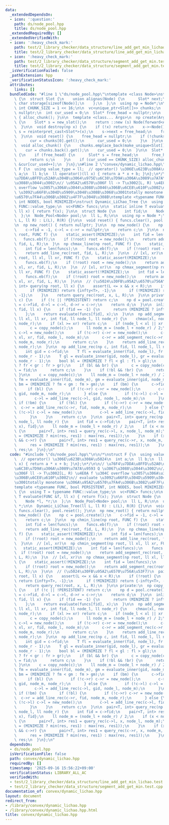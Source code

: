 ```yaml
---
data:
  _extendedDependsOn:
  - icon: ':question:'
    path: ds/node_pool.hpp
    title: ds/node_pool.hpp
  _extendedRequiredBy: []
  _extendedVerifiedWith:
  - icon: ':heavy_check_mark:'
    path: test/2_library_checker/data_structure/line_add_get_min_lichao.test.cpp
    title: test/2_library_checker/data_structure/line_add_get_min_lichao.test.cpp
  - icon: ':heavy_check_mark:'
    path: test/2_library_checker/data_structure/segment_add_get_min.test.cpp
    title: test/2_library_checker/data_structure/segment_add_get_min.test.cpp
  _isVerificationFailed: false
  _pathExtension: hpp
  _verificationStatusIcon: ':heavy_check_mark:'
  attributes:
    links: []
  bundledCode: "#line 1 \"ds/node_pool.hpp\"\ntemplate <class Node>\nstruct Node_Pool\
    \ {\n  struct Slot {\n    union alignas(Node) {\n      Slot* next;\n      unsigned\
    \ char storage[sizeof(Node)];\n    };\n  };\n  using np = Node*;\n\n  static constexpr\
    \ int CHUNK_SIZE = 1 << 16;\n\n  vc<unique_ptr<Slot[]>> chunks;\n  Slot* cur =\
    \ nullptr;\n  int cur_used = 0;\n  Slot* free_head = nullptr;\n\n  Node_Pool()\
    \ { alloc_chunk(); }\n\n  template <class... Args>\n  np create(Args&&... args)\
    \ {\n    Slot* s = new_slot();\n    return ::new (s) Node(forward<Args>(args)...);\n\
    \  }\n\n  void destroy(np x) {\n    if (!x) return;\n    x->~Node();\n    auto\
    \ s = reinterpret_cast<Slot*>(x);\n    s->next = free_head;\n    free_head = s;\n\
    \  }\n\n  void reset() {\n    free_head = nullptr;\n    if (!chunks.empty()) {\n\
    \      cur = chunks[0].get();\n      cur_used = 0;\n    }\n  }\n\n private:\n\
    \  void alloc_chunk() {\n    chunks.emplace_back(make_unique<Slot[]>(CHUNK_SIZE));\n\
    \    cur = chunks.back().get();\n    cur_used = 0;\n  }\n\n  Slot* new_slot()\
    \ {\n    if (free_head) {\n      Slot* s = free_head;\n      free_head = free_head->next;\n\
    \      return s;\n    }\n    if (cur_used == CHUNK_SIZE) alloc_chunk();\n    return\
    \ &cur[cur_used++];\n  }\n};\n#line 2 \"convex/dynamic_lichao.hpp\"\n\n/*\nstruct\
    \ F {\n  using value_type = ll;  // operator() \u306E\u623B\u308A\u5024\n  int\
    \ a;\n  ll b;\n  ll operator()(ll x) { return a * x + b; }\n};\n*/\n\n// \u76F4\
    \u7DDA\u8FFD\u52A0\u304B\u3064\u975E\u6C38\u7D9A\u306A\u3089\u7A7A\u9593 Q \u3067\
    \u3088\u3044\u3002\n// \u95A2\u6570\u306F ll -> T\u3002[L, R) \u4E0A f \u304C\
    \ overflow \u3057\u306A\u3044\u3088\u3046\u306B\u6CE8\u610F\u3002\n// evaluate\
    \ \u3092\u66F8\u304D\u5909\u3048\u308B\u3068\u3001totally monotone \u306A\u95A2\
    \u6570\u7FA4\u306B\u3082\u4F7F\u3048\u308B\ntemplate <typename FUNC, bool PERSISTENT,\
    \ int NODES, bool MINIMIZE>\nstruct Dynamic_LiChao_Tree {\n  using T = typename\
    \ FUNC::value_type;\n  vc<FUNC> funcs;\n\n  static inline T evaluate(FUNC &f,\
    \ ll x) { return f(x); }\n\n  struct Node {\n    int fid;\n    Node *l, *r;\n\
    \  };\n  Node_Pool<Node> pool;\n  ll L, R;\n\n  using np = Node *;\n\n  Dynamic_LiChao_Tree(ll\
    \ L, ll R) : L(L), R(R) {}\n\n  void reset() { funcs.clear(), pool.reset(); }\n\
    \n  np new_root() { return nullptr; }\n\n  np new_node() {\n    np c = pool.create();\n\
    \    c->fid = -1, c->l = c->r = nullptr;\n    return c;\n  }\n\n  np chmin_line(np\
    \ root, FUNC f) {\n    static_assert(MINIMIZE);\n    int fid = len(funcs);\n \
    \   funcs.eb(f);\n    if (!root) root = new_node();\n    return add_line_rec(root,\
    \ fid, L, R);\n  }\n  np chmax_line(np root, FUNC f) {\n    static_assert(!MINIMIZE);\n\
    \    int fid = len(funcs);\n    funcs.eb(f);\n    if (!root) root = new_node();\n\
    \    return add_line_rec(root, fid, L, R);\n  }\n\n  // [xl, xr)\n  np chmin_segment(np\
    \ root, ll xl, ll xr, FUNC f) {\n    static_assert(MINIMIZE);\n    int fid = len(funcs);\n\
    \    funcs.eb(f);\n    if (!root) root = new_node();\n    return add_segment_rec(root,\
    \ xl, xr, fid, L, R);\n  }\n  // [xl, xr)\n  np chmax_segment(np root, ll xl,\
    \ ll xr, FUNC f) {\n    static_assert(!MINIMIZE);\n    int fid = len(funcs);\n\
    \    funcs.eb(f);\n    if (!root) root = new_node();\n    return add_segment_rec(root,\
    \ xl, xr, fid, L, R);\n  }\n\n  // (\u5024\u30FB\u95A2\u6570\u756A\u53F7)\n  pair<T,\
    \ int> query(np root, ll x) {\n    assert(L <= x && x < R);\n    if (!root) {\n\
    \      if (MINIMIZE) return {infty<T>, -1};\n      if (!MINIMIZE) return {-infty<T>,\
    \ -1};\n    }\n    return query_rec(root, x, L, R);\n  }\n\n private:\n  np copy_node(np\
    \ c) {\n    if (!c || !PERSISTENT) return c;\n    np d = pool.create();\n    d->fid\
    \ = c->fid, d->l = c->l, d->r = c->r;\n    return d;\n  }\n\n  inline T evaluate_inner(int\
    \ fid, ll x) {\n    if (fid == -1) {\n      return (MINIMIZE ? infty<T> : -infty<T>);\n\
    \    };\n    return evaluate(funcs[fid], x);\n  }\n\n  np add_segment_rec(np c,\
    \ ll xl, ll xr, int fid, ll node_l, ll node_r) {\n    chmax(xl, node_l), chmin(xr,\
    \ node_r);\n    if (xl >= xr) return c;\n    if (node_l < xl || xr < node_r) {\n\
    \      c = copy_node(c);\n      ll node_m = (node_l + node_r) / 2;\n      if (!c->l)\
    \ c->l = new_node();\n      if (!c->r) c->r = new_node();\n      c->l = add_segment_rec(c->l,\
    \ xl, xr, fid, node_l, node_m);\n      c->r = add_segment_rec(c->r, xl, xr, fid,\
    \ node_m, node_r);\n      return c;\n    }\n    return add_line_rec(c, fid, node_l,\
    \ node_r);\n  }\n\n  np add_line_rec(np c, int fid, ll node_l, ll node_r) {\n\
    \    int gid = c->fid;\n    T fl = evaluate_inner(fid, node_l), fr = evaluate_inner(fid,\
    \ node_r - 1);\n    T gl = evaluate_inner(gid, node_l), gr = evaluate_inner(gid,\
    \ node_r - 1);\n    bool bl = (MINIMIZE ? fl < gl : fl > gl);\n    bool br = (MINIMIZE\
    \ ? fr < gr : fr > gr);\n    if (bl && br) {\n      c = copy_node(c);\n      c->fid\
    \ = fid;\n      return c;\n    }\n    if (!bl && !br) {\n      return c;\n   \
    \ }\n\n    c = copy_node(c);\n    ll node_m = (node_l + node_r) / 2;\n    auto\
    \ fm = evaluate_inner(fid, node_m), gm = evaluate_inner(gid, node_m);\n    bool\
    \ bm = (MINIMIZE ? fm < gm : fm > gm);\n    if (bm) {\n      c->fid = fid;\n \
    \     if (bl) {\n        if (!c->r) c->r = new_node();\n        c->r = add_line_rec(c->r,\
    \ gid, node_m, node_r);\n      } else {\n        if (!c->l) c->l = new_node();\n\
    \        c->l = add_line_rec(c->l, gid, node_l, node_m);\n      }\n    }\n   \
    \ if (!bm) {\n      if (!bl) {\n        if (!c->r) c->r = new_node();\n      \
    \  c->r = add_line_rec(c->r, fid, node_m, node_r);\n      } else {\n        if\
    \ (!c->l) c->l = new_node();\n        c->l = add_line_rec(c->l, fid, node_l, node_m);\n\
    \      }\n    }\n    return c;\n  }\n\n  pair<T, int> query_rec(np c, ll x, ll\
    \ node_l, ll node_r) {\n    int fid = c->fid;\n    pair<T, int> res = {evaluate_inner(fid,\
    \ x), fid};\n    ll node_m = (node_l + node_r) / 2;\n    if (x < node_m && c->l)\
    \ {\n      pair<T, int> res1 = query_rec(c->l, x, node_l, node_m);\n      res\
    \ = (MINIMIZE ? min(res, res1) : max(res, res1));\n    }\n    if (x >= node_m\
    \ && c->r) {\n      pair<T, int> res1 = query_rec(c->r, x, node_m, node_r);\n\
    \      res = (MINIMIZE ? min(res, res1) : max(res, res1));\n    }\n    return\
    \ res;\n  }\n};\n"
  code: "#include \"ds/node_pool.hpp\"\n\n/*\nstruct F {\n  using value_type = ll;\
    \  // operator() \u306E\u623B\u308A\u5024\n  int a;\n  ll b;\n  ll operator()(ll\
    \ x) { return a * x + b; }\n};\n*/\n\n// \u76F4\u7DDA\u8FFD\u52A0\u304B\u3064\u975E\
    \u6C38\u7D9A\u306A\u3089\u7A7A\u9593 Q \u3067\u3088\u3044\u3002\n// \u95A2\u6570\
    \u306F ll -> T\u3002[L, R) \u4E0A f \u304C overflow \u3057\u306A\u3044\u3088\u3046\
    \u306B\u6CE8\u610F\u3002\n// evaluate \u3092\u66F8\u304D\u5909\u3048\u308B\u3068\
    \u3001totally monotone \u306A\u95A2\u6570\u7FA4\u306B\u3082\u4F7F\u3048\u308B\n\
    template <typename FUNC, bool PERSISTENT, int NODES, bool MINIMIZE>\nstruct Dynamic_LiChao_Tree\
    \ {\n  using T = typename FUNC::value_type;\n  vc<FUNC> funcs;\n\n  static inline\
    \ T evaluate(FUNC &f, ll x) { return f(x); }\n\n  struct Node {\n    int fid;\n\
    \    Node *l, *r;\n  };\n  Node_Pool<Node> pool;\n  ll L, R;\n\n  using np = Node\
    \ *;\n\n  Dynamic_LiChao_Tree(ll L, ll R) : L(L), R(R) {}\n\n  void reset() {\
    \ funcs.clear(), pool.reset(); }\n\n  np new_root() { return nullptr; }\n\n  np\
    \ new_node() {\n    np c = pool.create();\n    c->fid = -1, c->l = c->r = nullptr;\n\
    \    return c;\n  }\n\n  np chmin_line(np root, FUNC f) {\n    static_assert(MINIMIZE);\n\
    \    int fid = len(funcs);\n    funcs.eb(f);\n    if (!root) root = new_node();\n\
    \    return add_line_rec(root, fid, L, R);\n  }\n  np chmax_line(np root, FUNC\
    \ f) {\n    static_assert(!MINIMIZE);\n    int fid = len(funcs);\n    funcs.eb(f);\n\
    \    if (!root) root = new_node();\n    return add_line_rec(root, fid, L, R);\n\
    \  }\n\n  // [xl, xr)\n  np chmin_segment(np root, ll xl, ll xr, FUNC f) {\n \
    \   static_assert(MINIMIZE);\n    int fid = len(funcs);\n    funcs.eb(f);\n  \
    \  if (!root) root = new_node();\n    return add_segment_rec(root, xl, xr, fid,\
    \ L, R);\n  }\n  // [xl, xr)\n  np chmax_segment(np root, ll xl, ll xr, FUNC f)\
    \ {\n    static_assert(!MINIMIZE);\n    int fid = len(funcs);\n    funcs.eb(f);\n\
    \    if (!root) root = new_node();\n    return add_segment_rec(root, xl, xr, fid,\
    \ L, R);\n  }\n\n  // (\u5024\u30FB\u95A2\u6570\u756A\u53F7)\n  pair<T, int> query(np\
    \ root, ll x) {\n    assert(L <= x && x < R);\n    if (!root) {\n      if (MINIMIZE)\
    \ return {infty<T>, -1};\n      if (!MINIMIZE) return {-infty<T>, -1};\n    }\n\
    \    return query_rec(root, x, L, R);\n  }\n\n private:\n  np copy_node(np c)\
    \ {\n    if (!c || !PERSISTENT) return c;\n    np d = pool.create();\n    d->fid\
    \ = c->fid, d->l = c->l, d->r = c->r;\n    return d;\n  }\n\n  inline T evaluate_inner(int\
    \ fid, ll x) {\n    if (fid == -1) {\n      return (MINIMIZE ? infty<T> : -infty<T>);\n\
    \    };\n    return evaluate(funcs[fid], x);\n  }\n\n  np add_segment_rec(np c,\
    \ ll xl, ll xr, int fid, ll node_l, ll node_r) {\n    chmax(xl, node_l), chmin(xr,\
    \ node_r);\n    if (xl >= xr) return c;\n    if (node_l < xl || xr < node_r) {\n\
    \      c = copy_node(c);\n      ll node_m = (node_l + node_r) / 2;\n      if (!c->l)\
    \ c->l = new_node();\n      if (!c->r) c->r = new_node();\n      c->l = add_segment_rec(c->l,\
    \ xl, xr, fid, node_l, node_m);\n      c->r = add_segment_rec(c->r, xl, xr, fid,\
    \ node_m, node_r);\n      return c;\n    }\n    return add_line_rec(c, fid, node_l,\
    \ node_r);\n  }\n\n  np add_line_rec(np c, int fid, ll node_l, ll node_r) {\n\
    \    int gid = c->fid;\n    T fl = evaluate_inner(fid, node_l), fr = evaluate_inner(fid,\
    \ node_r - 1);\n    T gl = evaluate_inner(gid, node_l), gr = evaluate_inner(gid,\
    \ node_r - 1);\n    bool bl = (MINIMIZE ? fl < gl : fl > gl);\n    bool br = (MINIMIZE\
    \ ? fr < gr : fr > gr);\n    if (bl && br) {\n      c = copy_node(c);\n      c->fid\
    \ = fid;\n      return c;\n    }\n    if (!bl && !br) {\n      return c;\n   \
    \ }\n\n    c = copy_node(c);\n    ll node_m = (node_l + node_r) / 2;\n    auto\
    \ fm = evaluate_inner(fid, node_m), gm = evaluate_inner(gid, node_m);\n    bool\
    \ bm = (MINIMIZE ? fm < gm : fm > gm);\n    if (bm) {\n      c->fid = fid;\n \
    \     if (bl) {\n        if (!c->r) c->r = new_node();\n        c->r = add_line_rec(c->r,\
    \ gid, node_m, node_r);\n      } else {\n        if (!c->l) c->l = new_node();\n\
    \        c->l = add_line_rec(c->l, gid, node_l, node_m);\n      }\n    }\n   \
    \ if (!bm) {\n      if (!bl) {\n        if (!c->r) c->r = new_node();\n      \
    \  c->r = add_line_rec(c->r, fid, node_m, node_r);\n      } else {\n        if\
    \ (!c->l) c->l = new_node();\n        c->l = add_line_rec(c->l, fid, node_l, node_m);\n\
    \      }\n    }\n    return c;\n  }\n\n  pair<T, int> query_rec(np c, ll x, ll\
    \ node_l, ll node_r) {\n    int fid = c->fid;\n    pair<T, int> res = {evaluate_inner(fid,\
    \ x), fid};\n    ll node_m = (node_l + node_r) / 2;\n    if (x < node_m && c->l)\
    \ {\n      pair<T, int> res1 = query_rec(c->l, x, node_l, node_m);\n      res\
    \ = (MINIMIZE ? min(res, res1) : max(res, res1));\n    }\n    if (x >= node_m\
    \ && c->r) {\n      pair<T, int> res1 = query_rec(c->r, x, node_m, node_r);\n\
    \      res = (MINIMIZE ? min(res, res1) : max(res, res1));\n    }\n    return\
    \ res;\n  }\n};\n"
  dependsOn:
  - ds/node_pool.hpp
  isVerificationFile: false
  path: convex/dynamic_lichao.hpp
  requiredBy: []
  timestamp: '2025-09-16 15:56:22+09:00'
  verificationStatus: LIBRARY_ALL_AC
  verifiedWith:
  - test/2_library_checker/data_structure/line_add_get_min_lichao.test.cpp
  - test/2_library_checker/data_structure/segment_add_get_min.test.cpp
documentation_of: convex/dynamic_lichao.hpp
layout: document
redirect_from:
- /library/convex/dynamic_lichao.hpp
- /library/convex/dynamic_lichao.hpp.html
title: convex/dynamic_lichao.hpp
---
```

